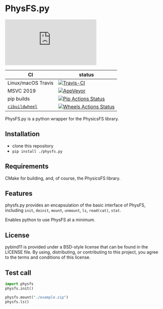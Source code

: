 PhysFS.py
==============

![github-stars][stars-badge]

|      CI              | status |
|----------------------|--------|
| Linux/macOS Travis   | [![Travis-CI][travis-badge]][travis-link] |
| MSVC 2019            | [![AppVeyor][appveyor-badge]][appveyor-link] |
| pip builds           | [![Pip Actions Status][actions-pip-badge]][actions-pip-link] |
| [`cibuildwheel`][]   | [![Wheels Actions Status][actions-wheels-badge]][actions-wheels-link] |

[gitter-badge]:            https://badges.gitter.im/pybind/Lobby.svg
[stars-badge]:             https://img.shields.io/github/stars/shabbywu/physfs.py?style=social
[actions-badge]:           https://github.com/shabbywu/physfs.py/workflows/Tests/badge.svg
[actions-pip-link]:        https://github.com/shabbywu/physfs.py/actions?query=workflow%3A%22Pip
[actions-pip-badge]:       https://github.com/shabbywu/physfs.py/workflows/Pip/badge.svg
[actions-wheels-link]:     https://github.com/shabbywu/physfs.py/actions?query=workflow%3AWheels
[actions-wheels-badge]:    https://github.com/shabbywu/physfs.py/workflows/Wheels/badge.svg
[travis-link]:             https://travis-ci.org/shabbywu/physfs.py
[travis-badge]:            https://travis-ci.org/shabbywu/physfs.py.svg?branch=master&status=passed
[appveyor-link]:           https://ci.appveyor.com/project/shabbywu/physfs.py
<!-- TODO: get a real badge link for appveyor -->
[appveyor-badge]:          https://travis-ci.org/shabbywu/physfs.py.svg?branch=master&status=passed
[`cibuildwheel`]:          https://cibuildwheel.readthedocs.io

PhysFS.py is a python wrapper for the PhysicsFS library.

Installation
------------

 - clone this repository
 - `pip install ./physfs.py`

Requirements
------------
CMake for building, and, of course, the PhysicsFS library.

Features
------------
physfs.py provides an encapsulation of the basic interface of PhysFS, including `init`, `deinit`, `mount`, `unmount`, `ls`, `read(cat)`, `stat`.

Enables python to use PhysFS at a minimum.

License
-------

pybind11 is provided under a BSD-style license that can be found in the LICENSE
file. By using, distributing, or contributing to this project, you agree to the
terms and conditions of this license.

Test call
---------

```python
import physfs
physfs.init()

physfs.mount("./example.zip")
physfs.ls()
```
